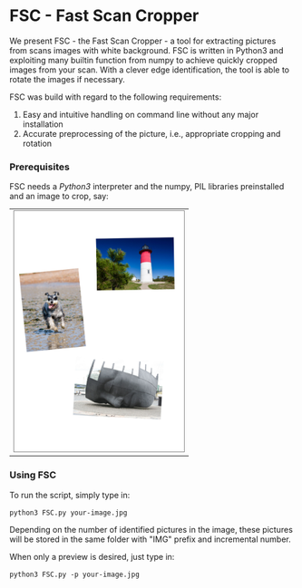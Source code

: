 # FSC - Fast Scan Cropper

We present FSC - the Fast Scan Cropper - a tool for extracting pictures from scans images with white background.
FSC is written in Python3 and exploiting many builtin function from numpy to achieve quickly cropped images from your scan.
With a clever edge identification, the tool is able to rotate the images if necessary.

FSC was build with regard to the following requirements:

1. Easy and intuitive handling on command line without any major installation
2. Accurate preprocessing of the picture, i.e., appropriate cropping and rotation


### Prerequisites
FSC needs a *Python3* interpreter and the numpy, PIL libraries preinstalled and an image to crop, say:
<table width=100%>
 <tr>
  <td><img style="border: 1px solid grey;" src="https://raw.githubusercontent.com/dominik-kopczynski/FSC/master/image/scan_0001.jpg" width="300"/></td>
 </tr>
</table>

### Using FSC

To run the script, simply type in:

```
python3 FSC.py your-image.jpg
```
Depending on the number of identified pictures in the image, these pictures will be stored in the same folder with "IMG" prefix and incremental number.

When only a preview is desired, just type in:

```
python3 FSC.py -p your-image.jpg
```
